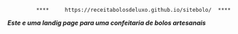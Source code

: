 
             ****     https://receitabolosdeluxo.github.io/sitebolo/  ****



***Este e uma landig page para uma confeitaria de bolos artesanais***
